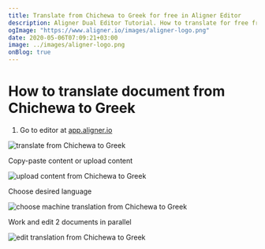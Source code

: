 ```yaml
---
title: Translate from Chichewa to Greek for free in Aligner Editor
description: Aligner Dual Editor Tutorial. How to translate for free from Chichewa to Greek. Aligner is multilingual document management platform. 
ogImage: "https://www.aligner.io/images/aligner-logo.png"
date: 2020-05-06T07:09:21+03:00
image: ../images/aligner-logo.png
onBlog: true
---
```


# How to translate document from Chichewa to Greek

1. Go to editor at [app.aligner.io](https://app.aligner.io "Aligner App web page")

![translate from Chichewa to Greek](../aligner-blank-editor.png "translate from Chichewa to Greek")

Copy-paste content or upload content

![upload content from Chichewa to Greek](../aligner-uploaded-document.png "upload content from Chichewa to Greek")

Choose desired language

![choose machine translation from Chichewa to Greek](../aligner-language-dropdown.png "choose machine translation from Chichewa to Greek")

Work and edit 2 documents in parallel

![edit translation from Chichewa to Greek](../aligner-double-sitded-editor.png "edit translation from Chichewa to Greek")


